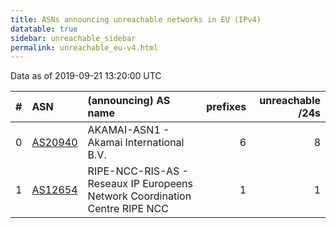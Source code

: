 ```yaml
---
title: ASNs announcing unreachable networks in EU (IPv4)
datatable: true
sidebar: unreachable_sidebar
permalink: unreachable_eu-v4.html
---
```


Data as of 2019-09-21 13:20:00 UTC


<div class="datatable-begin"></div>

|   # | ASN                                    | (announcing) AS name                                                        |   prefixes |   unreachable /24s |
|----:|:---------------------------------------|:----------------------------------------------------------------------------|-----------:|-------------------:|
|   0 | [AS20940](unreachable_AS20940-v4.html) | AKAMAI-ASN1 - Akamai International B.V.                                     |          6 |                  8 |
|   1 | [AS12654](unreachable_AS12654-v4.html) | RIPE-NCC-RIS-AS - Reseaux IP Europeens Network Coordination Centre RIPE NCC |          1 |                  1 |

<div class="datatable-end"></div>